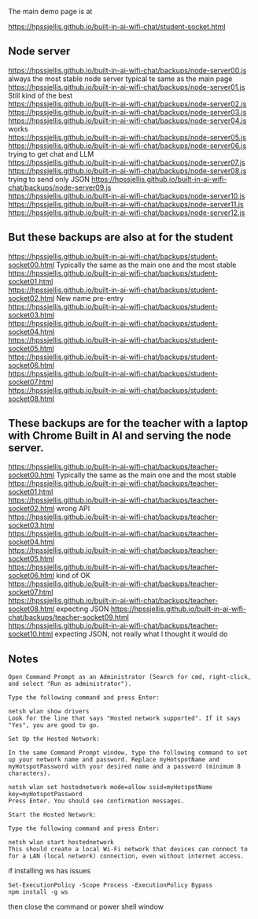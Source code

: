 
The main demo page is at 


https://hpssjellis.github.io/built-in-ai-wifi-chat/student-socket.html



## Node server

https://hpssjellis.github.io/built-in-ai-wifi-chat/backups/node-server00.js   always the most stable node server typical te same as the main page  
https://hpssjellis.github.io/built-in-ai-wifi-chat/backups/node-server01.js  Still kind of the best  
https://hpssjellis.github.io/built-in-ai-wifi-chat/backups/node-server02.js  
https://hpssjellis.github.io/built-in-ai-wifi-chat/backups/node-server03.js  
https://hpssjellis.github.io/built-in-ai-wifi-chat/backups/node-server04.js  works  
https://hpssjellis.github.io/built-in-ai-wifi-chat/backups/node-server05.js  
https://hpssjellis.github.io/built-in-ai-wifi-chat/backups/node-server06.js   trying to get chat and LLM   
https://hpssjellis.github.io/built-in-ai-wifi-chat/backups/node-server07.js  
https://hpssjellis.github.io/built-in-ai-wifi-chat/backups/node-server08.js  trying to send only JSON
https://hpssjellis.github.io/built-in-ai-wifi-chat/backups/node-server09.js    
https://hpssjellis.github.io/built-in-ai-wifi-chat/backups/node-server10.js    
https://hpssjellis.github.io/built-in-ai-wifi-chat/backups/node-server11.js    
https://hpssjellis.github.io/built-in-ai-wifi-chat/backups/node-server12.js      


## But these backups are also at for the student

https://hpssjellis.github.io/built-in-ai-wifi-chat/backups/student-socket00.html    Typically the same as the main one and the most stable  
https://hpssjellis.github.io/built-in-ai-wifi-chat/backups/student-socket01.html   
https://hpssjellis.github.io/built-in-ai-wifi-chat/backups/student-socket02.html    New name pre-entry  
https://hpssjellis.github.io/built-in-ai-wifi-chat/backups/student-socket03.html    
https://hpssjellis.github.io/built-in-ai-wifi-chat/backups/student-socket04.html    
https://hpssjellis.github.io/built-in-ai-wifi-chat/backups/student-socket05.html    
https://hpssjellis.github.io/built-in-ai-wifi-chat/backups/student-socket06.html    
https://hpssjellis.github.io/built-in-ai-wifi-chat/backups/student-socket07.html    
https://hpssjellis.github.io/built-in-ai-wifi-chat/backups/student-socket08.html    



## These backups are for the teacher with a laptop with Chrome Built in AI and serving the node server.

https://hpssjellis.github.io/built-in-ai-wifi-chat/backups/teacher-socket00.html    Typically the same as the main one and the most stable  
https://hpssjellis.github.io/built-in-ai-wifi-chat/backups/teacher-socket01.html   
https://hpssjellis.github.io/built-in-ai-wifi-chat/backups/teacher-socket02.html   wrong API  
https://hpssjellis.github.io/built-in-ai-wifi-chat/backups/teacher-socket03.html   
https://hpssjellis.github.io/built-in-ai-wifi-chat/backups/teacher-socket04.html  
https://hpssjellis.github.io/built-in-ai-wifi-chat/backups/teacher-socket05.html  
https://hpssjellis.github.io/built-in-ai-wifi-chat/backups/teacher-socket06.html kind of OK  
https://hpssjellis.github.io/built-in-ai-wifi-chat/backups/teacher-socket07.html  
https://hpssjellis.github.io/built-in-ai-wifi-chat/backups/teacher-socket08.html     expecting JSON
https://hpssjellis.github.io/built-in-ai-wifi-chat/backups/teacher-socket09.html     
https://hpssjellis.github.io/built-in-ai-wifi-chat/backups/teacher-socket10.html     expecting JSON, not really what I thought it would do





## Notes

```
Open Command Prompt as an Administrator (Search for cmd, right-click, and select "Run as administrator").

Type the following command and press Enter:

netsh wlan show drivers
Look for the line that says "Hosted network supported". If it says "Yes", you are good to go.

Set Up the Hosted Network:

In the same Command Prompt window, type the following command to set up your network name and password. Replace myHotspotName and myHotspotPassword with your desired name and a password (minimum 8 characters).

netsh wlan set hostednetwork mode=allow ssid=myHotspotName key=myHotspotPassword
Press Enter. You should see confirmation messages.

Start the Hosted Network:

Type the following command and press Enter:

netsh wlan start hostednetwork
This should create a local Wi-Fi network that devices can connect to for a LAN (local network) connection, even without internet access.

```



if installing ws has issues
```
Set-ExecutionPolicy -Scope Process -ExecutionPolicy Bypass
npm install -g ws
```

then close the command or power shell window
